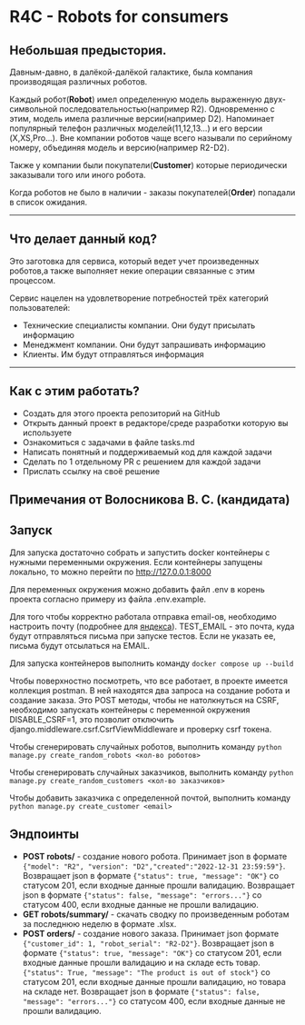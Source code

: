 # R4C - Robots for consumers

## Небольшая предыстория.
Давным-давно, в далёкой-далёкой галактике, была компания производящая различных 
роботов. 

Каждый робот(**Robot**) имел определенную модель выраженную двух-символьной 
последовательностью(например R2). Одновременно с этим, модель имела различные 
версии(например D2). Напоминает популярный телефон различных моделей(11,12,13...) и его версии
(X,XS,Pro...). Вне компании роботов чаще всего называли по серийному номеру, объединяя модель и версию(например R2-D2).

Также у компании были покупатели(**Customer**) которые периодически заказывали того или иного робота. 

Когда роботов не было в наличии - заказы покупателей(**Order**) попадали в список ожидания.

---
## Что делает данный код?
Это заготовка для сервиса, который ведет учет произведенных роботов,а также 
выполняет некие операции связанные с этим процессом.

Сервис нацелен на удовлетворение потребностей трёх категорий пользователей:
- Технические специалисты компании. Они будут присылать информацию
- Менеджмент компании. Они будут запрашивать информацию
- Клиенты. Им будут отправляться информация
___

## Как с этим работать?
- Создать для этого проекта репозиторий на GitHub
- Открыть данный проект в редакторе/среде разработки которую вы используете
- Ознакомиться с задачами в файле tasks.md
- Написать понятный и поддерживаемый код для каждой задачи 
- Сделать по 1 отдельному PR с решением для каждой задачи
- Прислать ссылку на своё решение

## Примечания от Волосникова В. С. (кандидата)

## Запуск
Для запуска достаточно собрать и запустить docker контейнеры с нужными переменными окружения. Если контейнеры запущены локально, то можно перейти по http://127.0.0.1:8000

Для переменных окружения можно добавить файл .env в корень проекта согласно примеру из файла .env.example. 

Для того чтобы корректно работала отправка email-ов, необходимо настроить почту (подробнее для [яндекса](https://yandex.ru/support/yandex-360/customers/mail/ru/mail-clients/others)). TEST_EMAIL - это почта, куда будут отправляться письма при запуске тестов. Если не указать ее, письма будут отсылаться на EMAIL.

Для запуска контейнеров выполнить команду ```docker compose up --build```

Чтобы поверхностно посмотреть, что все работает, в проекте имеется коллекция postman. В ней находятся два запроса на создание робота и создание заказа. Это POST методы, чтобы не натолкнуться на CSRF, необходимо запускать контейнеры с переменной окружения DISABLE_CSRF=1, это позволит отключить django.middleware.csrf.CsrfViewMiddleware и проверку csrf токена.

Чтобы сгенерировать случайных роботов, выполнить команду ```python manage.py create_random_robots <кол-во роботов>```

Чтобы сгенерировать случайных заказчиков, выполнить команду ```python manage.py create_random_customers <кол-во заказчиков>```

Чтобы добавить заказчика с определенной почтой, выполнить команду ```python manage.py create_customer <email>```

## Эндпоинты

 - **POST robots/** - создание нового робота. Принимает json в формате ```{"model": "R2", "version": "D2","created":"2022-12-31 23:59:59"}```. Возвращает json в формате ```{"status": true, "message": "OK"}``` со статусом 201, если входные данные прошли валидацию. Возвращает json в формате ```{"status": false, "message": "errors..."}``` со статусом 400, если входные данные не прошли валидацию.
 - **GET robots/summary/** - скачать сводку по произведенным роботам за последнюю неделю в формате .xlsx.
 - **POST orders/** - создание нового заказа. Принимает json формате ```{"customer_id": 1, "robot_serial": "R2-D2"}```. Возвращает json в формате ```{"status": true, "message": "OK"}``` со статусом 201, если входные данные прошли валидацию и на складе есть товар. ```{"status": True, "message": "The product is out of stock"}``` со статусом 201, если входные данные прошли валидацию, но товара на складе нет. Возвращает json в формате ```{"status": false, "message": "errors..."}``` со статусом 400, если входные данные не прошли валидацию.

